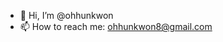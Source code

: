 - 👋 Hi, I’m @ohhunkwon
- 📫 How to reach me: ohhunkwon8@gmail.com

<!---
ohhunkwon/ohhunkwon is a ✨ special ✨ repository because its `README.md` (this file) appears on your GitHub profile.
You can click the Preview link to take a look at your changes.
--->
